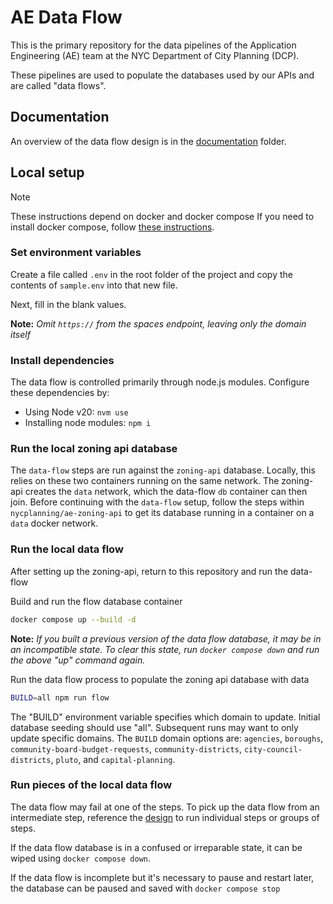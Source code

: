 # AE Data Flow

This is the primary repository for the data pipelines of the Application Engineering (AE) team at the NYC Department of City Planning (DCP).

These pipelines are used to populate the databases used by our APIs and are called "data flows".

## Documentation

An overview of the data flow design is in the [documentation](documentation/design.md) folder.

## Local setup

> [!NOTE]
> These instructions depend on docker and docker compose
> If you need to install docker compose, follow [these instructions](https://docs.docker.com/compose/install/).

### Set environment variables

Create a file called `.env` in the root folder of the project and copy the contents of `sample.env` into that new file.

Next, fill in the blank values.

**Note:** *Omit `https://` from the spaces endpoint, leaving only the domain itself*

### Install dependencies

The data flow is controlled primarily through node.js modules. Configure these dependencies by:

- Using Node v20: `nvm use`
- Installing node modules: `npm i`

### Run the local zoning api database

The `data-flow` steps are run against the `zoning-api` database. Locally, this relies on these two containers running on the same network. The zoning-api creates the `data` network, which the data-flow `db` container can then join.
Before continuing with the `data-flow` setup, follow the steps within `nycplanning/ae-zoning-api` to get its database running in a container on a `data` docker network.

### Run the local data flow

After setting up the zoning-api, return to this repository and run the data-flow

Build and run the flow database container
```bash
docker compose up --build -d
```
**Note:** *If you built a previous version of the data flow database, it may be in an incompatible state.*
*To clear this state, run `docker compose down` and run the above "up" command again.*

Run the data flow process to populate the zoning api database with data
```bash
BUILD=all npm run flow
```

The "BUILD" environment variable specifies which domain to update. Initial database seeding should use "all".
Subsequent runs may want to only update specific domains. The `BUILD` domain options are: `agencies`, `boroughs`, `community-board-budget-requests`, `community-districts`, `city-council-districts`, `pluto`, and `capital-planning`.

### Run pieces of the local data flow

The data flow may fail at one of the steps. To pick up the data flow from an intermediate step, reference the [design](/documentation/design.md#steps) to run individual steps or groups of steps.

If the data flow database is in a confused or irreparable state, it can be wiped using `docker compose down`.

If the data flow is incomplete but it's necessary to pause and restart later, the database can be paused and saved with `docker compose stop`
